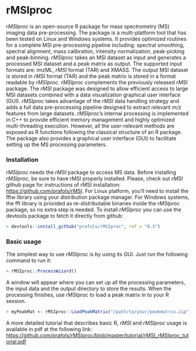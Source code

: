 # rMSIproc
*rMSIproc* is an open-source R package for mass spectrometry (MS) imaging data pre-processing. The package is a multi-platform tool that has been tested on Linux and Windows systems. It provides optimized routines for a complete MSI pre-processing pipeline including: spectral smoothing, spectral alignment, mass calibration, intensity normalization, peak-picking and peak-binning. *rMSIproc* takes an MSI dataset as input and generates a processed MSI dataset and a peak matrix as output. The supported input formats are: imzML, *rMSI* format (TAR) and XMASS. The output MSI dataset is stored in *rMSI* format (TAR) and the peak matrix is stored in a format readable by *rMSIproc*.
*rMSIproc* complements the previously released *rMSI* package. The *rMSI* package was designed to allow efficient access to large MSI datasets combined with a data visualization graphical user interface (GUI). *rMSIproc* takes advantage of the *rMSI* data handling strategy and adds a full data pre-processing pipeline designed to extract relevant *m/z* features from large datasets. 
*rMSIproc*’s internal processing is implemented in C++ to provide efficient memory management and highly optimized multi-threading execution. However, all the user-relevant methods are exposed as R functions following the classical structure of an R package. The package also provides a graphical user interface (GUI) to facilitate setting up the MS processing parameters.

### Installation
*rMSIproc* needs the *rMSI* package to access MS data. Before installing *rMSIproc*, be sure to have rMSI properly installed. Please, check out *rMSI* github page for instructions of rMSI installation: <https://github.com/prafols/rMSI>.
For Linux platform, you’ll need to install the fftw library using your distribution package manager. For Windows systems, the fft library is provided as re-distributable binaries inside the *rMSIproc* package, so no extra step is needed. 
To install *rMSIproc* you can use the devtools package to fetch it directly from github:
```R
> devtools::install_github("prafols/rMSIproc", ref = "0.3")
```

### Basic usage
The simplest way to use *rMSIproc* is by using its GUI. Just run the following command to run it:
```R
> rMSIproc::ProcessWizard()
```
A window will appear where you can set up all the processing parameters, the input data and the output directory to store the results. When the processing finishes, use rMSIproc to load a peak matrix in to your R session.
```R
> myPeakMat <- rMSIproc::LoadPeakMatrix("/path/to/your/peakmatrix.zip")
```
A more detailed tutorial that describes basic R, *rMSI* and *rMSIproc* usage is available in pdf at the following link:
<https://github.com/prafols/rMSIproc/blob/master/tutorial/rMSI_rMSIproc_tutorial.pdf>

